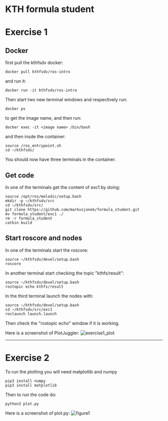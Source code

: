 # KTH formula student

# Exercise 1
## Docker
first pull the kthfsdv docker:
```
docker pull kthfsdv/ros-intro
```
and run it:
```
docker run -it kthfsdv/ros-intro
```
Then start two new terminal windows and respectively run:
````
docker ps
````
to get the image name, and then run:
````
docker exec -it <image name> /bin/bash
````
and then insde the container:
```
source /ros_entrypoint.sh
cd ~/kthfsdv/
```
You should now have three terminals in the container.
## Get code
In one of the terminals get the content of exc1 by doing:
```
source /opt/ros/melodic/setup.bash
mkdir -p ~/kthfsdv/src
cd ~/kthfsdv/src/
git clone https://github.com/markusjonek/formula_student.git
mv formula_student/exc1 ./
rm -r formula_student
catkin build
```
## Start roscore and nodes
In one of the terminals start the roscore:
```
source ~/kthfsdv/devel/setup.bash
roscore
```
In another terminal start checking the topic "kthfs/result":
```
source ~/kthfsdv/devel/setup.bash
rostopic echo kthfs/result
```
In the third terminal launch the nodes with:
```
source ~/kthfsdv/devel/setup.bash
cd ~/kthfsdv/src/exc1
roslaunch launch.launch
```
Then check the "rostopic echo" window if it is working.


Here is a screenshot of PlotJuggler:
![exercise1_plot](https://user-images.githubusercontent.com/17691221/163716334-0ec68367-8a8b-4977-9a72-8f2e1e72ebe0.png)
___
# Exercise 2
To run the plotting you will need matplotlib and numpy
````
pip3 install numpy
pip3 install matplotlib
````
Then to run the code do:
````
python3 plot.py
````


Here is a screenshot of plot.py:
![figure1](https://user-images.githubusercontent.com/17691221/163770054-80a46d23-5a3e-4cbc-9d23-cf9997f22a04.png)
